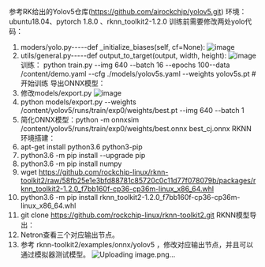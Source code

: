 参考RK给出的Yolov5仓库(https://github.com/airockchip/yolov5.git)
环境：ubuntu18.04、pytorch 1.8.0 、rknn_toolkit2-1.2.0
训练前需要修改两处yolo代码：
1. moders/yolo.py-----def _initialize_biases(self, cf=None):
![image](https://user-images.githubusercontent.com/42601033/185025037-8902b293-66ac-41b5-8ee7-95945ce4fa38.png)
2. utils/general.py-----def output_to_target(output, width, height):
![image](https://user-images.githubusercontent.com/42601033/185025099-932a327d-5341-426b-926d-87b30a3fcae9.png)
训练：
    python train.py --img 640 --batch 16 --epochs 100--data /content/demo.yaml --cfg ./models/yolov5s.yaml  --weights yolov5s.pt #开始训练
导出ONNX模型：
1. 修改models/export.py
![image](https://user-images.githubusercontent.com/42601033/185025310-af82af0c-f0c9-4a56-b282-f85cafe19a1b.png)
2. python models/export.py --weights /content/yolov5/runs/train/exp0/weights/best.pt --img 640 --batch 1
3. 简化ONNX模型：python -m onnxsim /content/yolov5/runs/train/exp0/weights/best.onnx   best_cj.onnx
RKNN环境搭建：
1. apt-get install python3.6 python3-pip
2. python3.6 -m pip install  --upgrade pip
3. python3.6 -m pip  install numpy
4. wget  https://github.com/rockchip-linux/rknn-toolkit2/raw/58fb25e1e3bfd88781c85720c0c11d77f078079b/packages/rknn_toolkit2-1.2.0_f7bb160f-cp36-cp36m-linux_x86_64.whl
5. python3.6 -m pip install rknn_toolkit2-1.2.0_f7bb160f-cp36-cp36m-linux_x86_64.whl
6. git clone https://github.com/rockchip-linux/rknn-toolkit2.git
RKNN模型导出：
1. Netron查看三个对应输出节点。
2. 参考 rknn-toolkit2/examples/onnx/yolov5 ，修改对应输出节点，并且可以通过模拟器测试模型。
![Uploading image.png…]()
